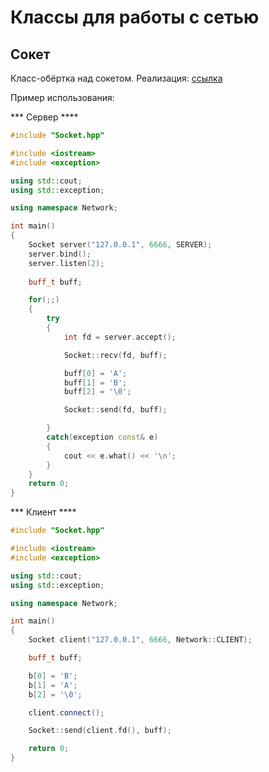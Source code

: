 # Классы для работы с сетью

## Сокет

Класс-обёртка над сокетом. Реализация: [ссылка](https://github.com/mamkad/Network/blob/main/Socket)

Пример использования:

*** Сервер ****

```c++
#include "Socket.hpp"

#include <iostream>
#include <exception>

using std::cout;
using std::exception;

using namespace Network;

int main()
{
	Socket server("127.0.0.1", 6666, SERVER);
	server.bind();
	server.listen(2);
	
	buff_t buff;

	for(;;)
	{
		try
		{
			int fd = server.accept();

			Socket::recv(fd, buff);

			buff[0] = 'A';
			buff[1] = 'B';
			buff[2] = '\0';

			Socket::send(fd, buff);

		}
		catch(exception const& e)
		{
			cout << e.what() << '\n';
		}
	}
	return 0;
}
```
*** Клиент ****
```c++
#include "Socket.hpp"

#include <iostream>
#include <exception>

using std::cout;
using std::exception;

using namespace Network;

int main()
{
	Socket client("127.0.0.1", 6666, Network::CLIENT);

	buff_t buff;

	b[0] = 'B';
	b[1] = 'A';
	b[2] = '\0';

	client.connect();

	Socket::send(client.fd(), buff);

	return 0;
}
```
